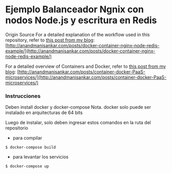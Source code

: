 # Ejemplo Balanceador Ngnix con nodos Node.js y escritura en Redis



Origin Source
For a detailed explanation of the workflow used in this repository, refer to [this post from my blog](http://anandmanisankar.com/posts/docker-container-nginx-node-redis-example/):
[http://anandmanisankar.com/posts/docker-container-nginx-node-redis-example/](http://anandmanisankar.com/posts/docker-container-nginx-node-redis-example/)

For a detailed overview of Containers and Docker, refer to [this post from my blog](http://anandmanisankar.com/posts/container-docker-PaaS-microservices/):
[http://anandmanisankar.com/posts/container-docker-PaaS-microservices/](http://anandmanisankar.com/posts/container-docker-PaaS-microservices/)


### Instrucciones
Deben install docker y docker-compose
Nota. docker solo puede ser instalado en arquitecturas de 64 bits

Luego de instalar, solo deben ingresar estos comandos en la ruta del repositorio

- para compilar
```console
$ docker-compose build
```
- para levantar los servicios
```console
$ docker-compose up
```
